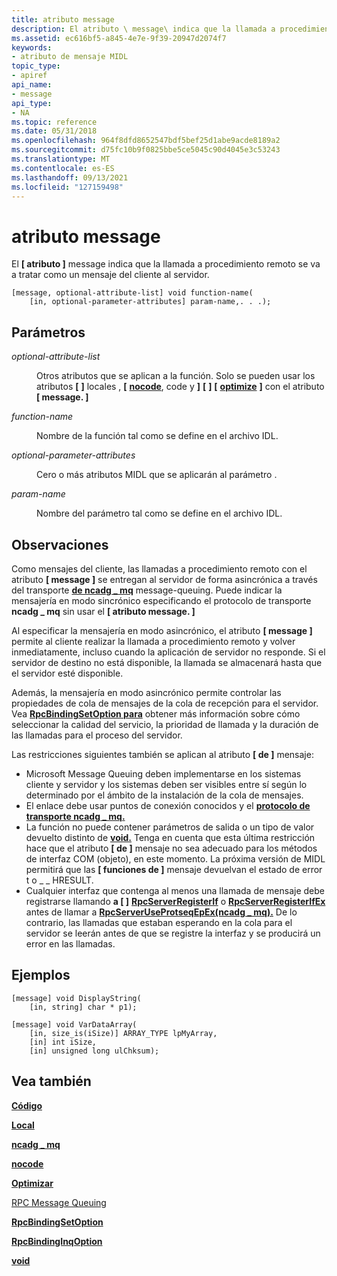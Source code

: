 ```yaml
---
title: atributo message
description: El atributo \ message\ indica que la llamada a procedimiento remoto se va a tratar como un mensaje del cliente al servidor.
ms.assetid: ec616bf5-a845-4e7e-9f39-20947d2074f7
keywords:
- atributo de mensaje MIDL
topic_type:
- apiref
api_name:
- message
api_type:
- NA
ms.topic: reference
ms.date: 05/31/2018
ms.openlocfilehash: 964f8dfd8652547bdf5bef25d1abe9acde8189a2
ms.sourcegitcommit: d75fc10b9f0825bbe5ce5045c90d4045e3c53243
ms.translationtype: MT
ms.contentlocale: es-ES
ms.lasthandoff: 09/13/2021
ms.locfileid: "127159498"
---
```

# <a name="message-attribute"></a>atributo message

El **\[ atributo \]** message indica que la llamada a procedimiento remoto se va a tratar como un mensaje del cliente al servidor.

``` syntax
[message, optional-attribute-list] void function-name(
    [in, optional-parameter-attributes] param-name,. . .);
```

## <a name="parameters"></a>Parámetros

<dl> <dt>

*optional-attribute-list* 
</dt> <dd>

Otros atributos que se aplican a la función. Solo se pueden usar los atributos **\[** [](local.md) **\]** locales , **\[** [**nocode**](nocode.md), code y **\]** **\[** [](code.md)**\]** **\[** [**optimize**](optimize.md) **\]** con el atributo **\[ message. \]**

</dd> <dt>

*function-name* 
</dt> <dd>

Nombre de la función tal como se define en el archivo IDL.

</dd> <dt>

*optional-parameter-attributes* 
</dt> <dd>

Cero o más atributos MIDL que se aplicarán al parámetro .

</dd> <dt>

*param-name* 
</dt> <dd>

Nombre del parámetro tal como se define en el archivo IDL.

</dd> </dl>

## <a name="remarks"></a>Observaciones

Como mensajes del cliente, las llamadas a procedimiento remoto con el atributo **\[ message \]** se entregan al servidor de forma asincrónica a través del transporte [**de ncadg \_ mq**](ncadg-mq.md) message-queuing. Puede indicar la mensajería en modo sincrónico especificando el protocolo de transporte **ncadg \_ mq** sin usar el **\[ atributo message. \]**

Al especificar la mensajería en modo asincrónico, el atributo **\[ message \]** permite al cliente realizar la llamada a procedimiento remoto y volver inmediatamente, incluso cuando la aplicación de servidor no responde. Si el servidor de destino no está disponible, la llamada se almacenará hasta que el servidor esté disponible.

Además, la mensajería en modo asincrónico permite controlar las propiedades de cola de mensajes de la cola de recepción para el servidor. Vea [**RpcBindingSetOption para**](/windows/desktop/api/rpcdce/nf-rpcdce-rpcbindingsetoption) obtener más información sobre cómo seleccionar la calidad del servicio, la prioridad de llamada y la duración de las llamadas para el proceso del servidor.

Las restricciones siguientes también se aplican al atributo **\[ de \]** mensaje:

-   Microsoft Message Queuing deben implementarse en los sistemas cliente y servidor y los sistemas deben ser visibles entre sí según lo determinado por el ámbito de la instalación de la cola de mensajes.
-   El enlace debe usar puntos de conexión conocidos y el [**protocolo de transporte ncadg \_ mq.**](ncadg-mq.md)
-   La función no puede contener parámetros de salida o un tipo de valor devuelto distinto de [**void.**](void.md) Tenga en cuenta que esta última restricción hace que el atributo **\[ de \]** mensaje no sea adecuado para los métodos de interfaz COM (objeto), en este momento. La próxima versión de MIDL permitirá que las **\[ funciones de \]** mensaje devuelvan el estado de error t o \_ \_ HRESULT.
-   Cualquier interfaz que contenga al menos una llamada de mensaje debe registrarse llamando **a \[ \]** [**RpcServerRegisterIf**](/windows/desktop/api/rpcdce/nf-rpcdce-rpcserverregisterif) o [**RpcServerRegisterIfEx**](/windows/desktop/api/rpcdce/nf-rpcdce-rpcserverregisterifex) antes de llamar a [**RpcServerUseProtseqEpEx(ncadg \_ mq).**](/windows/desktop/api/rpcdce/nf-rpcdce-rpcserveruseprotseqepex) De lo contrario, las llamadas que estaban esperando en la cola para el servidor se leerán antes de que se registre la interfaz y se producirá un error en las llamadas.

## <a name="examples"></a>Ejemplos

``` syntax
[message] void DisplayString(
    [in, string] char * p1);
 
[message] void VarDataArray(
    [in, size_is(iSize)] ARRAY_TYPE lpMyArray,
    [in] int iSize,
    [in] unsigned long ulChksum);
```

## <a name="see-also"></a>Vea también

<dl> <dt>

[**Código**](code.md)
</dt> <dt>

[**Local**](local.md)
</dt> <dt>

[**ncadg \_ mq**](ncadg-mq.md)
</dt> <dt>

[**nocode**](nocode.md)
</dt> <dt>

[**Optimizar**](optimize.md)
</dt> <dt>

[RPC Message Queuing](/windows/desktop/Rpc/rpc-message-queuing)
</dt> <dt>

[**RpcBindingSetOption**](/windows/desktop/api/rpcdce/nf-rpcdce-rpcbindingsetoption)
</dt> <dt>

[**RpcBindingInqOption**](/windows/desktop/api/rpcdce/nf-rpcdce-rpcbindinginqoption)
</dt> <dt>

[**void**](void.md)
</dt> </dl>

 

 